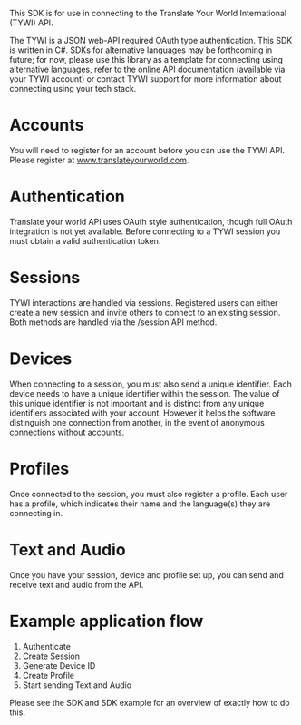 This SDK is for use in connecting to the Translate Your World International (TYWI) API. 

The TYWI is a JSON web-API required OAuth type authentication. This SDK is written in C#. SDKs for alternative languages may be forthcoming in future; for now, please use this library as a template for connecting using alternative languages, refer to the online API documentation (available via your TYWI account) or contact TYWI support for more information about connecting using your tech stack. 

Accounts
========
You will need to register for an account before you can use the TYWI API. Please register at www.translateyourworld.com. 

Authentication
==============
Translate your world API uses OAuth style authentication, though full OAuth integration is not yet available. Before connecting to a TYWI session you must obtain a valid authentication token.

Sessions
========
TYWI interactions are handled via sessions. Registered users can either create a new session and invite others to connect to an existing session. Both methods are handled via the /session API method.

Devices
=======
When connecting to a session, you must also send a unique identifier. Each device needs to have a unique identifier within the session. The value of this unique identifier is not important and is distinct from any unique identifiers associated with your account. However it helps the software distinguish one connection from another, in the event of anonymous connections without accounts. 

Profiles
========
Once connected to the session, you must also register a profile. Each user has a profile, which indicates their name and the language(s) they are connecting in. 

Text and Audio
==============
Once you have your session, device and profile set up, you can send and receive text and audio from the API. 

Example application flow
========================
1. Authenticate
2. Create Session
3. Generate Device ID
4. Create Profile
5. Start sending Text and Audio

Please see the SDK and SDK example for an overview of exactly how to do this. 